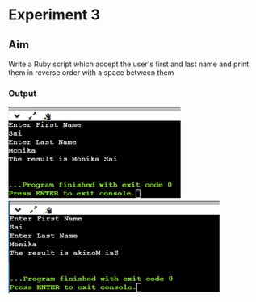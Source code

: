 
# Experiment 3
## Aim
Write a Ruby script which accept the user's first and last name and print them in reverse order with a space between them


### Output

![output](exp3.png)
![output](exp3a.png)
